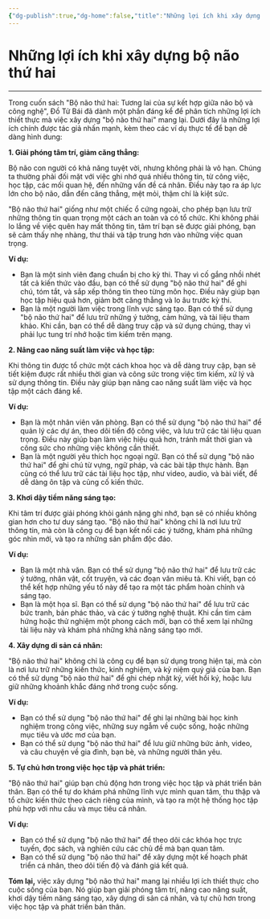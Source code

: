 ```yaml
---
{"dg-publish":true,"dg-home":false,"title":"Những lợi ích khi xây dựng bộ não thứ hai","date":"2025-01-31","tags":["book","books/bo-nao-thu-hai"],"dg-path":"Books/02 - Bộ Não Thứ Hai - Đồ Tử Bái/Những lợi ích khi xây dựng bộ não thứ hai.md","permalink":"/books/02-bo-nao-thu-hai-do-tu-bai/nhung-loi-ich-khi-xay-dung-bo-nao-thu-hai/","dgPassFrontmatter":true,"updated":"2025-01-31T13:49:59.972+07:00"}
---
```


# Những lợi ích khi xây dựng bộ não thứ hai
---
Trong cuốn sách "Bộ não thứ hai: Tương lai của sự kết hợp giữa não bộ và công nghệ", Đồ Tử Bái đã dành một phần đáng kể để phân tích những lợi ích thiết thực mà việc xây dựng "bộ não thứ hai" mang lại. Dưới đây là những lợi ích chính được tác giả nhấn mạnh, kèm theo các ví dụ thực tế để bạn dễ dàng hình dung:

**1. Giải phóng tâm trí, giảm căng thẳng:**

Bộ não con người có khả năng tuyệt vời, nhưng không phải là vô hạn. Chúng ta thường phải đối mặt với việc ghi nhớ quá nhiều thông tin, từ công việc, học tập, các mối quan hệ, đến những vấn đề cá nhân. Điều này tạo ra áp lực lớn cho bộ não, dẫn đến căng thẳng, mệt mỏi, thậm chí là kiệt sức.

"Bộ não thứ hai" giống như một chiếc ổ cứng ngoài, cho phép bạn lưu trữ những thông tin quan trọng một cách an toàn và có tổ chức. Khi không phải lo lắng về việc quên hay mất thông tin, tâm trí bạn sẽ được giải phóng, bạn sẽ cảm thấy nhẹ nhàng, thư thái và tập trung hơn vào những việc quan trọng.

**Ví dụ:**

- Bạn là một sinh viên đang chuẩn bị cho kỳ thi. Thay vì cố gắng nhồi nhét tất cả kiến thức vào đầu, bạn có thể sử dụng "bộ não thứ hai" để ghi chú, tóm tắt, và sắp xếp thông tin theo từng môn học. Điều này giúp bạn học tập hiệu quả hơn, giảm bớt căng thẳng và lo âu trước kỳ thi.
- Bạn là một người làm việc trong lĩnh vực sáng tạo. Bạn có thể sử dụng "bộ não thứ hai" để lưu trữ những ý tưởng, cảm hứng, và tài liệu tham khảo. Khi cần, bạn có thể dễ dàng truy cập và sử dụng chúng, thay vì phải lục tung trí nhớ hoặc tìm kiếm trên mạng.

**2. Nâng cao năng suất làm việc và học tập:**

Khi thông tin được tổ chức một cách khoa học và dễ dàng truy cập, bạn sẽ tiết kiệm được rất nhiều thời gian và công sức trong việc tìm kiếm, xử lý và sử dụng thông tin. Điều này giúp bạn nâng cao năng suất làm việc và học tập một cách đáng kể.

**Ví dụ:**

- Bạn là một nhân viên văn phòng. Bạn có thể sử dụng "bộ não thứ hai" để quản lý các dự án, theo dõi tiến độ công việc, và lưu trữ các tài liệu quan trọng. Điều này giúp bạn làm việc hiệu quả hơn, tránh mất thời gian và công sức cho những việc không cần thiết.
- Bạn là một người yêu thích học ngoại ngữ. Bạn có thể sử dụng "bộ não thứ hai" để ghi chú từ vựng, ngữ pháp, và các bài tập thực hành. Bạn cũng có thể lưu trữ các tài liệu học tập, như video, audio, và bài viết, để dễ dàng ôn tập và củng cố kiến thức.

**3. Khơi dậy tiềm năng sáng tạo:**

Khi tâm trí được giải phóng khỏi gánh nặng ghi nhớ, bạn sẽ có nhiều không gian hơn cho tư duy sáng tạo. "Bộ não thứ hai" không chỉ là nơi lưu trữ thông tin, mà còn là công cụ để bạn kết nối các ý tưởng, khám phá những góc nhìn mới, và tạo ra những sản phẩm độc đáo.

**Ví dụ:**

- Bạn là một nhà văn. Bạn có thể sử dụng "bộ não thứ hai" để lưu trữ các ý tưởng, nhân vật, cốt truyện, và các đoạn văn miêu tả. Khi viết, bạn có thể kết hợp những yếu tố này để tạo ra một tác phẩm hoàn chỉnh và sáng tạo.
- Bạn là một họa sĩ. Bạn có thể sử dụng "bộ não thứ hai" để lưu trữ các bức tranh, bản phác thảo, và các ý tưởng nghệ thuật. Khi cần tìm cảm hứng hoặc thử nghiệm một phong cách mới, bạn có thể xem lại những tài liệu này và khám phá những khả năng sáng tạo mới.

**4. Xây dựng di sản cá nhân:**

"Bộ não thứ hai" không chỉ là công cụ để bạn sử dụng trong hiện tại, mà còn là nơi lưu trữ những kiến thức, kinh nghiệm, và kỷ niệm quý giá của bạn. Bạn có thể sử dụng "bộ não thứ hai" để ghi chép nhật ký, viết hồi ký, hoặc lưu giữ những khoảnh khắc đáng nhớ trong cuộc sống.

**Ví dụ:**

- Bạn có thể sử dụng "bộ não thứ hai" để ghi lại những bài học kinh nghiệm trong công việc, những suy ngẫm về cuộc sống, hoặc những mục tiêu và ước mơ của bạn.
- Bạn có thể sử dụng "bộ não thứ hai" để lưu giữ những bức ảnh, video, và câu chuyện về gia đình, bạn bè, và những người thân yêu.

**5. Tự chủ hơn trong việc học tập và phát triển:**

"Bộ não thứ hai" giúp bạn chủ động hơn trong việc học tập và phát triển bản thân. Bạn có thể tự do khám phá những lĩnh vực mình quan tâm, thu thập và tổ chức kiến thức theo cách riêng của mình, và tạo ra một hệ thống học tập phù hợp với nhu cầu và mục tiêu cá nhân.

**Ví dụ:**

- Bạn có thể sử dụng "bộ não thứ hai" để theo dõi các khóa học trực tuyến, đọc sách, và nghiên cứu các chủ đề mà bạn quan tâm.
- Bạn có thể sử dụng "bộ não thứ hai" để xây dựng một kế hoạch phát triển cá nhân, theo dõi tiến độ và đánh giá kết quả.

**Tóm lại,** việc xây dựng "bộ não thứ hai" mang lại nhiều lợi ích thiết thực cho cuộc sống của bạn. Nó giúp bạn giải phóng tâm trí, nâng cao năng suất, khơi dậy tiềm năng sáng tạo, xây dựng di sản cá nhân, và tự chủ hơn trong việc học tập và phát triển bản thân.